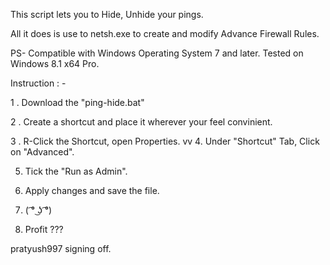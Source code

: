This script lets you to Hide, Unhide your pings.

All it does is use to netsh.exe to create and modify Advance Firewall Rules.

PS- Compatible with Windows Operating System 7 and later.
Tested on Windows 8.1 x64 Pro.

Instruction : -

1 . Download the "ping-hide.bat"

2 . Create a shortcut and place it wherever your feel convinient.

3 . R-Click the Shortcut, open Properties.
vv
4. Under "Shortcut" Tab, Click on "Advanced".

5. Tick the "Run as Admin".

6. Apply changes and save the file.

7.  ( ͡° ͜ʖ ͡°)

8. Profit ??? 



pratyush997 signing off.
